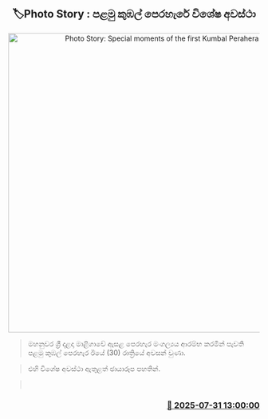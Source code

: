 <p align='center'><b><h2 align='center' title='Photo Story: Special moments of the first Kumbal Perahera'>🏷Photo Story : පළමු කුඹල් පෙරහැරේ විශේෂ අවස්ථා</h2></b></p>
<p align='center'><img src='https://helakuru.sgp1.cdn.digitaloceanspaces.com/esana/images/lib/dalada-perahara-2025-n.jpg' width='600' alt='Photo Story: Special moments of the first Kumbal Perahera'></p>

> මහනුවර ශ්‍රී දළදා මාළිගාවේ ඇසළ පෙරහැර මංගල්‍යය ආරම්භ කරමින් පැවති පළමු කුඹල් පෙරහැර ඊයේ (30) රාත්‍රියේ අවසන් වුණා.

> එහි විශේෂ අවස්ථා ඇතුළත් ඡායාරූප පහතින්.

>  



<h3 align='right'><a href='https://www.helakuru.lk/esana/p/112322/'>📅 2025-07-31 13:00:00</a></h3>
